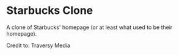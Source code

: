 # Starbucks Clone

A clone of Starbucks' homepage (or at least what used to be their homepage).

Credit to: Traversy Media